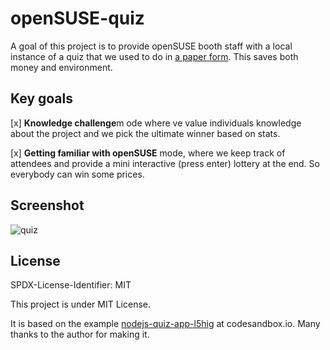 # openSUSE-quiz

A goal of this project is to provide openSUSE booth staff with a local instance of a quiz that we used to do in [a paper form](https://github.com/openSUSE/artwork/tree/master/quizzes). This saves both money and environment.

## Key goals

[x] **Knowledge challenge**m ode where ve value individuals knowledge about the project and we pick the ultimate winner based on stats.

[x] **Getting familiar with openSUSE** mode, where we keep track of attendees and provide a mini interactive (press enter) lottery at the end. So everybody can win some prices.


## Screenshot

![quiz](https://github.com/user-attachments/assets/8d945102-d7b0-4f0e-88b9-c6541dadfec7)

## License

SPDX-License-Identifier: MIT

This project is under MIT License.

It is based on the example [nodejs-quiz-app-l5hig](https://codesandbox.io/p/sandbox/nodejs-quiz-app-l5hig) at codesandbox.io. Many thanks to the author for making it.


